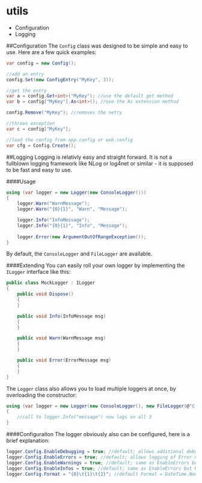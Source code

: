 utils
=====

* Configuration
* Logging

##Configuration
The `Config` class was designed to be simple and easy to use. Here are a few quick examples:

```cs
var config = new Config();

//add an entry
config.Set(new ConfigEntry("MyKey", 3));

//get the entry
var a = config.Get<int>("MyKey"); //use the default get method
var b = config["MyKey"].As<int>(); //use the As extension method

config.Remove("MyKey"); //removes the netry

//throws exception
var c = config["MyKey"];

//load the config from app.config or web.config
var cfg = Config.Create();
```

##Logging
Logging is relativly easy and straight forward. It is not a fullblown logging framework like NLog or log4net or similar - it is supposed to be fast and easy to use.

####Usage
```cs
using (var logger = new Logger(new ConsoleLogger()))
{
    logger.Warn("WarnMessage");
    logger.Warn("{0}{1}", "Warn", "Message"); 

    logger.Info("InfoMessage"); 
    logger.Info("{0}{1}", "Info", "Message");
    
    logger.Error(new ArgumentOutOfRangeException());
}
```

By default, the `ConsoleLogger` and `FileLogger` are available.

####Extending
You can easily roll your own logger by implementing the `ILogger` interface like this:

```cs
public class MockLogger : ILogger
{
    public void Dispose()
    {
    }

    public void Info(InfoMessage msg)
    {
    }

    public void Warn(WarnMessage msg)
    {
    }

    public void Error(ErrorMessage msg)
    {
    }
}
```
The `Logger` class also allows you to load multiple loggers at once, by overloading the constructor:

```cs
using (var logger = new Logger(new ConsoleLogger(), new FileLogger(@"C:\log.txt"), new MockLogger())))
{
    //call to logger.Info("message") now logs on all 3
}
```
####Configuraiton
The logger obviously also can be configured, here is a brief explanation:
```cs
logger.Config.EnableDebugging = true; //default; allows additional debugging information on Error()
logger.Config.EnableErrors = true; //default; allows logging of Error messages, if false will not log Error()'s
logger.Config.EnableWarnings = true; //default; same as EnableErrors but Warn() instead
logger.Config.EnableInfos = true; //default; same as EnableErrors but Warn() instead
logger.Config.Format = "{0}\t{1}\t{2}"; //default Format = DateTime.Now\tLOGLEVEL\tmessage
```

